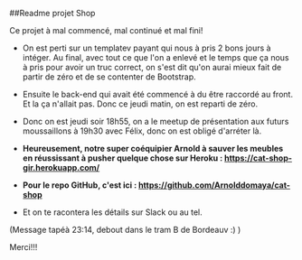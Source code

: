 ##Readme projet Shop

Ce projet à mal commencé, mal continué et mal fini!

  *  On est perti sur un templatev payant qui nous à pris 2 bons jours à intéger. Au final, avec tout ce que l'on a enlevé et le temps que ça nous à pris pour avoir un truc correct, on s'est dit qu'on aurai mieux fait de partir de zéro et de se contenter de Bootstrap.

  *  Ensuite le back-end qui avait été commencé à du être raccordé au front. Et la ça n'allait pas. Donc ce jeudi matin, on est reparti de zéro.

  *  Donc on est jeudi soir 18h55, on a le meetup de présentation aux futurs moussaillons à 19h30 avec Félix, donc on est obligé d'arréter là. 

  * **Heureusement, notre super coéquipier Arnold à sauver les meubles en réussissant à pusher quelque chose sur Heroku : https://cat-shop-gir.herokuapp.com/**
  
  * **Pour le repo GitHub, c'est ici : https://github.com/Arnolddomaya/cat-shop**
  
  * Et on te racontera les détails sur Slack ou au tel.
  
  (Message tapéà 23:14, debout dans le tram B de Bordeauv :) )
  
  
  Merci!!!  
